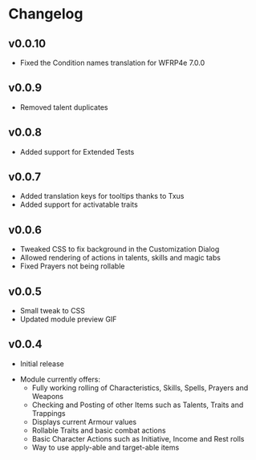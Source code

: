 # Changelog

## v0.0.10
* Fixed the Condition names translation for WFRP4e 7.0.0

## v0.0.9
* Removed talent duplicates

## v0.0.8
* Added support for Extended Tests

## v0.0.7
* Added translation keys for tooltips thanks to Txus
* Added support for activatable traits

## v0.0.6
* Tweaked CSS to fix background in the Customization Dialog
* Allowed rendering of actions in talents, skills and magic tabs
* Fixed Prayers not being rollable

## v0.0.5
* Small tweak to CSS
* Updated module preview GIF

## v0.0.4
* Initial release
- Module currently offers: 
  - Fully working rolling of Characteristics, Skills, Spells, Prayers and Weapons
  - Checking and Posting of other Items such as Talents, Traits and Trappings
  - Displays current Armour values
  - Rollable Traits and basic combat actions
  - Basic Character Actions such as Initiative, Income and Rest rolls
  - Way to use apply-able and target-able items